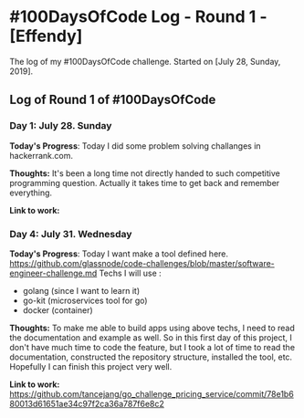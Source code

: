 # #100DaysOfCode Log - Round 1 - [Effendy]

The log of my #100DaysOfCode challenge. Started on [July 28, Sunday, 2019].

## Log of Round 1 of #100DaysOfCode

### Day 1: July 28. Sunday

**Today's Progress**: 
Today I did some problem solving challanges in hackerrank.com.

**Thoughts:** It's been a long time not directly handed to such competitive programming question. Actually it takes time to get back and remember everything.

**Link to work:** 

### Day 4: July 31. Wednesday

**Today's Progress**: 
Today I want make a tool defined here. 
https://github.com/glassnode/code-challenges/blob/master/software-engineer-challenge.md
Techs I will use : 
- golang (since I want to learn it)
- go-kit (microservices tool for go)
- docker (container)

**Thoughts:** To make me able to build apps using above techs, I need to read the documentation and example as well. So in this first day of this project, I don't have much time to code the feature, but I took a lot of time to read the documentation, constructed the repository structure, installed the tool, etc. Hopefully I can finish this project very well.

**Link to work:** 
https://github.com/tancejang/go_challenge_pricing_service/commit/78e1b680013d61651ae34c97f2ca36a787f6e8c2
